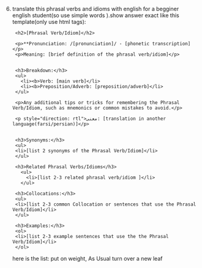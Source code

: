 6. translate this phrasal verbs and idioms with english for a begginer english student(so use simple words ).show answer exact like this template(only use html tags):

        <h2>[Phrasal Verb/Idiom]</h2>

        <p>**Pronunciation: /[pronunciation]/ - [phonetic transcription]</p>
        <p>Meaning: [brief definition of the phrasal verb/idiom]</p>
        

        <h3>Breakdown:</h3>
        <ul>
          <li><b>Verb: [main verb]</li>
          <li><b>Preposition/Adverb: [preposition/adverb]</li>
        </ul>

        <p>Any additional tips or tricks for remembering the Phrasal Verb/Idiom, such as mnemonics or common mistakes to avoid.</p>

        <p style="direction: rtl">معنی: [translation in another language(farsi/persian)]</p>


        <h3>Synonyms:</h3>
        <ul>
        <li>[list 2 synonyms of the Phrasal Verb/Idiom]</li>
        </ul>

        <h3>Related Phrasal Verbs/Idioms</h3>
          <ul>
            <li>[list 2-3 related phrasal verb/idiom ]</li>
          </ul>

        <h3>Collocations:</h3>
        <ul>
        <li>[list 2-3 common Collocation or sentences that use the Phrasal Verb/Idiom]</li>
        </ul>

        <h3>Examples:</h3>
        <ol>
        <li>[list 2-3 example sentences that use the the Phrasal Verb/Idiom]</li>
        </ol>

    here is the list:
    put on weight,
    As Usual
    turn over a new leaf


